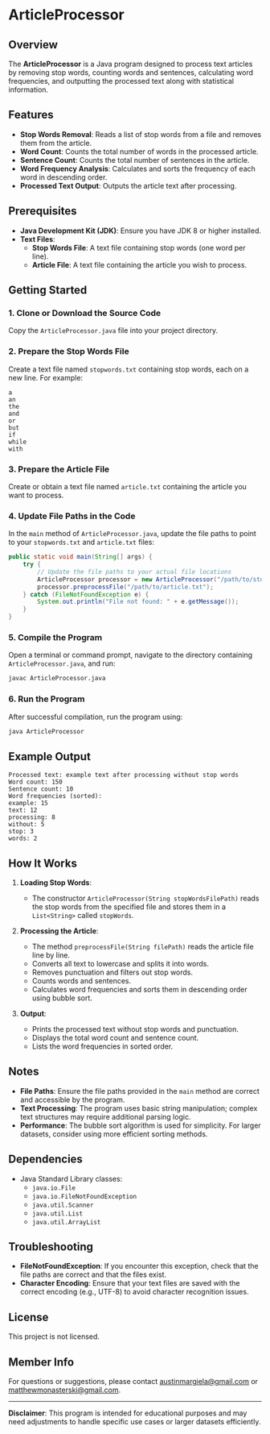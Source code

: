 # ArticleProcessor

## Overview

The **ArticleProcessor** is a Java program designed to process text articles by removing stop words, counting words and sentences, calculating word frequencies, and outputting the processed text along with statistical information.

## Features

- **Stop Words Removal**: Reads a list of stop words from a file and removes them from the article.
- **Word Count**: Counts the total number of words in the processed article.
- **Sentence Count**: Counts the total number of sentences in the article.
- **Word Frequency Analysis**: Calculates and sorts the frequency of each word in descending order.
- **Processed Text Output**: Outputs the article text after processing.

## Prerequisites

- **Java Development Kit (JDK)**: Ensure you have JDK 8 or higher installed.
- **Text Files**:
  - **Stop Words File**: A text file containing stop words (one word per line).
  - **Article File**: A text file containing the article you wish to process.

## Getting Started

### 1. Clone or Download the Source Code

Copy the `ArticleProcessor.java` file into your project directory.

### 2. Prepare the Stop Words File

Create a text file named `stopwords.txt` containing stop words, each on a new line. For example:

```
a
an
the
and
or
but
if
while
with
```

### 3. Prepare the Article File

Create or obtain a text file named `article.txt` containing the article you want to process.

### 4. Update File Paths in the Code

In the `main` method of `ArticleProcessor.java`, update the file paths to point to your `stopwords.txt` and `article.txt` files:

```java
public static void main(String[] args) {
    try {
        // Update the file paths to your actual file locations
        ArticleProcessor processor = new ArticleProcessor("/path/to/stopwords.txt");
        processor.preprocessFile("/path/to/article.txt");
    } catch (FileNotFoundException e) {
        System.out.println("File not found: " + e.getMessage());
    }
}
```

### 5. Compile the Program

Open a terminal or command prompt, navigate to the directory containing `ArticleProcessor.java`, and run:

```bash
javac ArticleProcessor.java
```

### 6. Run the Program

After successful compilation, run the program using:

```bash
java ArticleProcessor
```

## Example Output

```
Processed text: example text after processing without stop words
Word count: 150
Sentence count: 10
Word frequencies (sorted):
example: 15
text: 12
processing: 8
without: 5
stop: 3
words: 2
```

## How It Works

1. **Loading Stop Words**:
   - The constructor `ArticleProcessor(String stopWordsFilePath)` reads the stop words from the specified file and stores them in a `List<String>` called `stopWords`.

2. **Processing the Article**:
   - The method `preprocessFile(String filePath)` reads the article file line by line.
   - Converts all text to lowercase and splits it into words.
   - Removes punctuation and filters out stop words.
   - Counts words and sentences.
   - Calculates word frequencies and sorts them in descending order using bubble sort.

3. **Output**:
   - Prints the processed text without stop words and punctuation.
   - Displays the total word count and sentence count.
   - Lists the word frequencies in sorted order.

## Notes

- **File Paths**: Ensure the file paths provided in the `main` method are correct and accessible by the program.
- **Text Processing**: The program uses basic string manipulation; complex text structures may require additional parsing logic.
- **Performance**: The bubble sort algorithm is used for simplicity. For larger datasets, consider using more efficient sorting methods.

## Dependencies

- Java Standard Library classes:
  - `java.io.File`
  - `java.io.FileNotFoundException`
  - `java.util.Scanner`
  - `java.util.List`
  - `java.util.ArrayList`

## Troubleshooting

- **FileNotFoundException**: If you encounter this exception, check that the file paths are correct and that the files exist.
- **Character Encoding**: Ensure that your text files are saved with the correct encoding (e.g., UTF-8) to avoid character recognition issues.

## License

This project is not licensed.

## Member Info

For questions or suggestions, please contact [austinmargiela@gmail.com](mailto:austinmargiela@gmail.com) or [matthewmonasterski@gmail.com](mailto:matthewmonasterski@gmail.com).

---

**Disclaimer**: This program is intended for educational purposes and may need adjustments to handle specific use cases or larger datasets efficiently.
